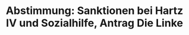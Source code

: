 ---
abstimmung:
  abstimmung: 2
  bundestagssitzung: 127
  legislaturperiode: 18
categories:
- Arbeit
- Soziales
data:
- title: Abstimmungsergebnis 20151001_2-data.pdf
  url: /res/abstimmungsliste/20151001_2-data.pdf
- title: Abstimmungsergebnis 20151001_2_xls-data.csv
  url: /res/abstimmungsliste/analyses/20151001_2_xls-data.csv
documents:
- local: /res/abstimmungsdaten/018-127-02/1801115.pdf
  title: Drucksache 18/01115.pdf
  url: http://dip21.bundestag.de/dip21/btd/18/011/1801115.pdf
- local: /res/abstimmungsdaten/018-127-02/1806128.pdf
  title: Drucksache 18/06128.pdf
  url: http://dip21.bundestag.de/dip21/btd/18/061/1806128.pdf
ergebnis:
  cdu/csu:
    enthaltung: 0
    gesamt: 310
    ja: 284
    nein: 0
    nichtabgegeben: 26
    ungueltig: 0
  die.linke:
    enthaltung: 0
    gesamt: 64
    ja: 0
    nein: 52
    nichtabgegeben: 12
    ungueltig: 0
  file: 20151001_2_xls-data.csv
  gruenen:
    enthaltung: 53
    gesamt: 63
    ja: 0
    nein: 3
    nichtabgegeben: 7
    ungueltig: 0
  spd:
    enthaltung: 0
    gesamt: 192
    ja: 167
    nein: 0
    nichtabgegeben: 25
    ungueltig: 0
layout: abstimmung
links:
- title: https://www.bundestag.de/parlament/plenum/abstimmung/abstimmung?id=357
  url: https://www.bundestag.de/parlament/plenum/abstimmung/abstimmung?id=357
preview: "Deutscher Bundestag\n\n127. Sitzung des Deutschen Bundestages\nam Donnerstag,\
  \ 1.Oktober 2015\n\nEndg\xFCltiges Ergebnis der Namentlichen Abstimmung Nr. 2\n\n\
  Beschlussempfehlung des Ausschusses f\xFCr Arbeit und Soziales (11. Ausschuss)\n\
  zu dem Antrag der Abgeordneten Katja Kipping, Sabine Zimmermann (Zwickau), Matthias\n\
  W. Birkwald, weiterer Abgeordneter und der Fraktion DIE LINKE.\nSanktionen bei Hartz\
  \ IV und Leistungseinschr\xE4nkungen bei der Sozialhilfe abschaffen\n- Drucksachen\
  \ 18/1115 und 18/6128 -\n\nAbgegebene Stimmen insgesamt:\n\n559\n\nNicht abgegebene\
  \ Stimmen:\nJa-Stimmen:\n\n70\n451\n\nNein-Stimmen:\n\n55\n\nEnthaltungen:\n\n53\n\
  \nUng\xFCltige:\n\nBerlin, den 01.10.2015\n\n0\n\nBeginn: 16:08\nEnde: 16:10\n"
tags:
- Hartz IV
- Sozialhilfe
- Sanktionen
title: 'Abstimmung: Sanktionen bei Hartz IV und Sozialhilfe, Antrag Die Linke'
---